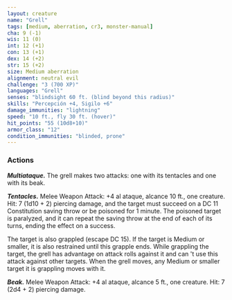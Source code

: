 ```yaml
---
layout: creature
name: "Grell"
tags: [medium, aberration, cr3, monster-manual]
cha: 9 (-1)
wis: 11 (0)
int: 12 (+1)
con: 13 (+1)
dex: 14 (+2)
str: 15 (+2)
size: Medium aberration
alignment: neutral evil
challenge: "3 (700 XP)"
languages: "Grell"
senses: "blindsight 60 ft. (blind beyond this radius)"
skills: "Percepción +4, Sigilo +6"
damage_immunities: "lightning"
speed: "10 ft., fly 30 ft. (hover)"
hit_points: "55 (10d8+10)"
armor_class: "12"
condition_immunities: "blinded, prone"
---
```


### Actions

***Multiataque.*** The grell makes two attacks: one with its tentacles and one with its beak.

***Tentacles.*** Melee Weapon Attack: +4 al ataque, alcance 10 ft., one creature. Hit: 7 (1d10 + 2) piercing damage, and the target must succeed on a DC 11 Constitution saving throw or be poisoned for 1 minute. The poisoned target is paralyzed, and it can repeat the saving throw at the end of each of its turns, ending the effect on a success.

The target is also grappled (escape DC 15). If the target is Medium or smaller, it is also restrained until this grapple ends. While grappling the target, the grell has advantage on attack rolls against it and can 't use this attack against other targets. When the grell moves, any Medium or smaller target it is grappling moves with it.

***Beak.*** Melee Weapon Attack: +4 al ataque, alcance 5 ft., one creature. Hit: 7 (2d4 + 2) piercing damage.